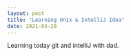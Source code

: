 ```yaml
---
layout: post
title: "Learning Unix & IntelliJ Idea"
date: 2021-03-20
---
```


Learning today git and intelliJ with dad.
